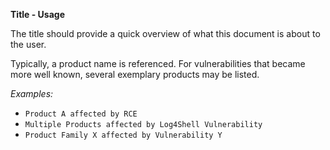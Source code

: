**Title - Usage**

The title should provide a quick overview of what this document is about to the user.

Typically, a product name is referenced. For vulnerabilities that became more well known,
several exemplary products may be listed.

*Examples:*

* `Product A affected by RCE`
* `Multiple Products affected by Log4Shell Vulnerability`
* `Product Family X affected by Vulnerability Y`

